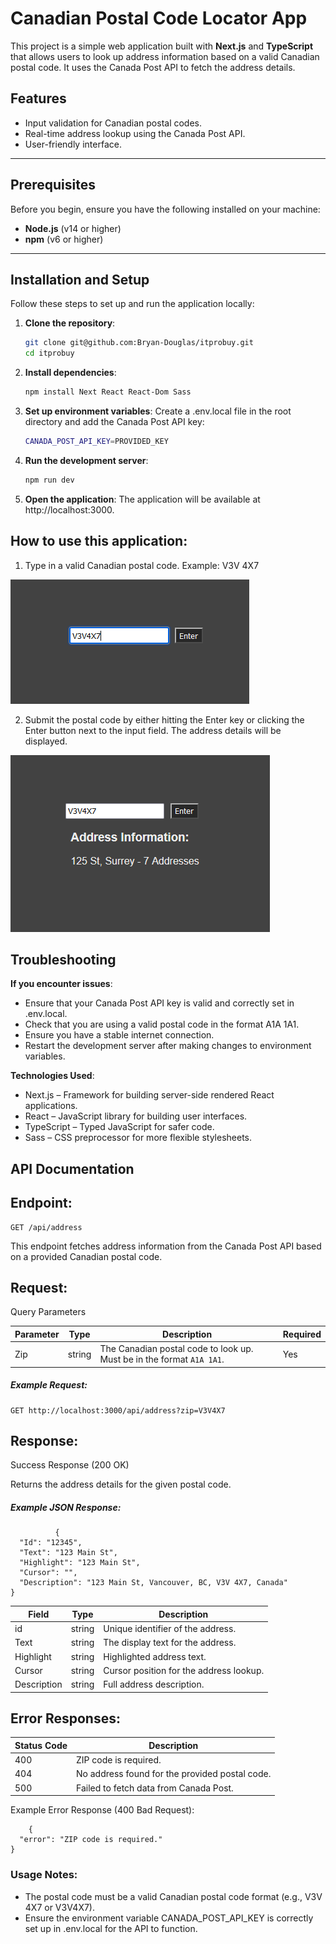 # Canadian Postal Code Locator App

This project is a simple web application built with **Next.js** and **TypeScript** that allows users to look up address information based on a valid Canadian postal code. It uses the Canada Post API to fetch the address details.

## Features

- Input validation for Canadian postal codes.
- Real-time address lookup using the Canada Post API.
- User-friendly interface.

---

## Prerequisites

Before you begin, ensure you have the following installed on your machine:

- **Node.js** (v14 or higher)
- **npm** (v6 or higher)

---

## Installation and Setup

Follow these steps to set up and run the application locally:

1. **Clone the repository**:
    ```bash
   git clone git@github.com:Bryan-Douglas/itprobuy.git
   cd itprobuy


2. **Install dependencies**:
    ```bash
    npm install Next React React-Dom Sass

3. **Set up environment variables**:
    Create a .env.local file in the root directory and add the Canada Post API key:
    ```bash
    CANADA_POST_API_KEY=PROVIDED_KEY

4. **Run the development server**:
    ```bash
    npm run dev

5. **Open the application**:
    The application will be available at http://localhost:3000.

## How to use this application:

1) Type in a valid Canadian postal code.
    Example: V3V 4X7

![input with a valid Canadian Postal Code](public/Postal_Locator.PNG)

2) Submit the postal code by either hitting the Enter key or clicking the Enter button next to the input field. The address details will be displayed.

![Address information being shown from the result searched in the input](public/Postal_Locator_Results.PNG)

## Troubleshooting

**If you encounter issues**:

   - Ensure that your Canada Post API key is valid and correctly set in .env.local.
   - Check that you are using a valid postal code in the format A1A 1A1.
   - Ensure you have a stable internet connection.
   - Restart the development server after making changes to environment variables.

**Technologies Used**:

   - Next.js – Framework for building server-side rendered React applications.
   - React – JavaScript library for building user interfaces.
   - TypeScript – Typed JavaScript for safer code.
   - Sass – CSS preprocessor for more flexible stylesheets.

## API Documentation

## **Endpoint**:
    GET /api/address

This endpoint fetches address information from the Canada Post API based on a provided Canadian postal code.

## **Request**:
Query Parameters 

| Parameter | Type   | Description                                                | Required |
|-----------|--------|------------------------------------------------------------|----------|
| Zip       | string | The Canadian postal code to look up. Must be in the format `A1A 1A1`. | Yes      |


##### **Example Request**:
    GET http://localhost:3000/api/address?zip=V3V4X7

## **Response**:
Success Response (200 OK)

Returns the address details for the given postal code.

##### Example JSON Response:  
```
          {
  "Id": "12345",
  "Text": "123 Main St",
  "Highlight": "123 Main St",
  "Cursor": "",
  "Description": "123 Main St, Vancouver, BC, V3V 4X7, Canada"
}
```

| Field | Type | Description |
| ------------- | ------------- | ------------- |
| id | string | Unique identifier of the address. |
| Text | string | The display text for the address. |
| Highlight | string | Highlighted address text. |
| Cursor | string | Cursor position for the address lookup. |
| Description | string | Full address description. |

## **Error Responses**:

| Status Code | Description |
| ------------- | ------------- |
| 400 | ZIP code is required. |
| 404 | No address found for the provided postal code. |
| 500  | Failed to fetch data from Canada Post. |

Example Error Response (400 Bad Request):
```
    {
  "error": "ZIP code is required."
}
```
### **Usage Notes**:
   - The postal code must be a valid Canadian postal code format (e.g., V3V 4X7 or V3V4X7).
   - Ensure the environment variable CANADA_POST_API_KEY is correctly set up in .env.local for the API to function.